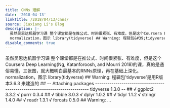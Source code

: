 ```yaml
---
title: CNNs 理解
date: '2018-04-13'
linkTitle: /2018/04/13/cnns/
source: Jiaxiang Li's Blog
description: |-
  虽然吴恩达机器学习课 整个课堂都是在推公式、时间很紧张、有难度，但是这个Coursera Deep Learning(Ng, Katanforoosh, and Mourri 2018)的课，真的是通俗易懂，三张图，就大概明白最基本的RNNs原理，再在基础上深化。
  normalization，图示 library(tidyverse) ## Warning: 程辑包&#39;tidyverse&#39;是用R版本3.6.3 来建造的 ## -- Attaching packages --------------------------------------------------------------------------- tidyverse 1.3.0 -- ## √ ggplot2 3.3.2 √ purrr 0.3.4 ## √ tibble 3.0.3 √ dplyr 1.0.2 ## √ tidyr 1.1.2 √ stringr 1.4.0 ## √ readr 1.3.1 √ forcats 0.5.0 ## Warning: ...
disable_comments: true
---
```

虽然吴恩达机器学习课 整个课堂都是在推公式、时间很紧张、有难度，但是这个Coursera Deep Learning(Ng, Katanforoosh, and Mourri 2018)的课，真的是通俗易懂，三张图，就大概明白最基本的RNNs原理，再在基础上深化。
normalization，图示 library(tidyverse) ## Warning: 程辑包&#39;tidyverse&#39;是用R版本3.6.3 来建造的 ## -- Attaching packages --------------------------------------------------------------------------- tidyverse 1.3.0 -- ## √ ggplot2 3.3.2 √ purrr 0.3.4 ## √ tibble 3.0.3 √ dplyr 1.0.2 ## √ tidyr 1.1.2 √ stringr 1.4.0 ## √ readr 1.3.1 √ forcats 0.5.0 ## Warning: ...